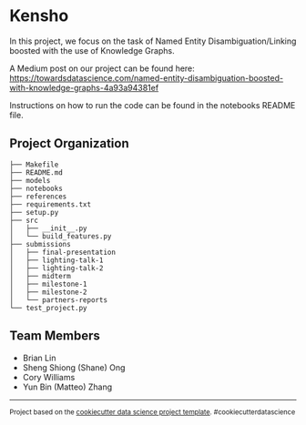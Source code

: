 Kensho
==============================

In this project, we focus on the task of Named Entity Disambiguation/Linking boosted with the use of Knowledge Graphs.

A Medium post on our project can be found here: https://towardsdatascience.com/named-entity-disambiguation-boosted-with-knowledge-graphs-4a93a94381ef

Instructions on how to run the code can be found in the notebooks README file. 

Project Organization
------------

    ├── Makefile
    ├── README.md
    ├── models
    ├── notebooks
    ├── references
    ├── requirements.txt
    ├── setup.py
    ├── src
    │   ├── __init__.py
    │   └── build_features.py
    ├── submissions
    │   ├── final-presentation
    │   ├── lighting-talk-1
    │   ├── lighting-talk-2
    │   ├── midterm
    │   ├── milestone-1
    │   ├── milestone-2
    │   └── partners-reports
    └── test_project.py

Team Members
------------
- Brian Lin
- Sheng Shiong (Shane) Ong
- Cory Williams
- Yun Bin (Matteo) Zhang
--------

<p><small>Project based on the <a target="_blank" href="https://drivendata.github.io/cookiecutter-data-science/">cookiecutter data science project template</a>. #cookiecutterdatascience</small></p>
